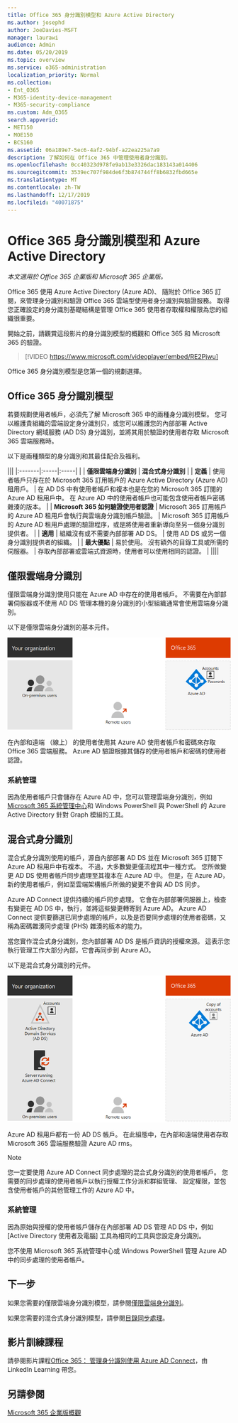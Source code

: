 ```yaml
---
title: Office 365 身分識別模型和 Azure Active Directory
ms.author: josephd
author: JoeDavies-MSFT
manager: laurawi
audience: Admin
ms.date: 05/20/2019
ms.topic: overview
ms.service: o365-administration
localization_priority: Normal
ms.collection:
- Ent_O365
- M365-identity-device-management
- M365-security-compliance
ms.custom: Adm_O365
search.appverid:
- MET150
- MOE150
- BCS160
ms.assetid: 06a189e7-5ec6-4af2-94bf-a22ea225a7a9
description: 了解如何在 Office 365 中管理使用者身分識別。
ms.openlocfilehash: 0cc40323d978fe9ab13e3326dac183143a014406
ms.sourcegitcommit: 3539ec707f984de6f3b874744ff8b6832fbd665e
ms.translationtype: MT
ms.contentlocale: zh-TW
ms.lasthandoff: 12/17/2019
ms.locfileid: "40071875"
---
```

# <a name="office-365-identity-models-and-azure-active-directory"></a>Office 365 身分識別模型和 Azure Active Directory

*本文適用於 Office 365 企業版和 Microsoft 365 企業版。*

Office 365 使用 Azure Active Directory (Azure AD)、 隨附於 Office 365 訂閱，來管理身分識別和驗證 Office 365 雲端型使用者身分識別與驗證服務。 取得您正確設定的身分識別基礎結構是管理 Office 365 使用者存取權和權限為您的組織很重要。

開始之前，請觀賞這段影片的身分識別模型的概觀和 Office 365 和 Microsoft 365 的驗證。

> [!VIDEO https://www.microsoft.com/videoplayer/embed/RE2Pjwu]

Office 365 身分識別模型是您第一個的規劃選擇。

## <a name="office-365-identity-models"></a>Office 365 身分識別模型

若要規劃使用者帳戶，必須先了解 Microsoft 365 中的兩種身分識別模型。 您可以維護貴組織的雲端設定身分識別只，或您可以維護您的內部部署 Active Directory 網域服務 (AD DS) 身分識別，並將其用於驗證的使用者存取 Microsoft 365 雲端服務時。  

以下是兩種類型的身分識別和其最佳配合及福利。

|||
|:-------|:-----|:-----|
|  | **僅限雲端身分識別** | **混合式身分識別** |
| **定義** | 使用者帳戶只存在於 Microsoft 365 訂用帳戶的 Azure Active Directory (Azure AD) 租用戶。 | 在 AD DS 中有使用者帳戶和複本也是在您的 Microsoft 365 訂閱的 Azure AD 租用戶中。 在 Azure AD 中的使用者帳戶也可能包含使用者帳戶密碼雜湊的版本。 |
| **Microsoft 365 如何驗證使用者認證** | Microsoft 365 訂用帳戶的 Azure AD 租用戶會執行與雲端身分識別帳戶驗證。 | Microsoft 365 訂用帳戶的 Azure AD 租用戶處理的驗證程序，或是將使用者重新導向至另一個身分識別提供者。 |
| **適用** | 組織沒有或不需要內部部署 AD DS。 | 使用 AD DS 或另一個身分識別提供者的組織。 |
| **最大優點** | 易於使用。 沒有額外的目錄工具或所需的伺服器。 | 存取內部部署或雲端式資源時，使用者可以使用相同的認證。 |
||||

## <a name="cloud-only-identity"></a>僅限雲端身分識別

僅限雲端身分識別使用只能在 Azure AD 中存在的使用者帳戶。 不需要在內部部署伺服器或不使用 AD DS 管理本機的身分識別的小型組織通常會使用雲端身分識別。 

以下是僅限雲端身分識別的基本元件。
 
![僅限雲端身分識別的基本元件](./media/about-office-365-identity/cloud-only-identity.png)

在內部和遠端 （線上） 的使用者使用其 Azure AD 使用者帳戶和密碼來存取 Office 365 雲端服務。 Azure AD 驗證根據其儲存的使用者帳戶和密碼的使用者認證。

### <a name="administration"></a>系統管理
因為使用者帳戶只會儲存在 Azure AD 中，您可以管理雲端身分識別，例如[Microsoft 365 系統管理中心](https://admin.microsoft.com)和 Windows PowerShell 與 PowerShell 的 Azure Active Directory 針對 Graph 模組的工具。 

## <a name="hybrid-identity"></a>混合式身分識別

混合式身分識別使用的帳戶，源自內部部署 AD DS 並在 Microsoft 365 訂閱下 Azure AD 租用戶中有複本。 不過，大多數變更僅流程其中一種方式。 您所做變更 AD DS 使用者帳戶同步處理至其複本在 Azure AD 中。 但是，在 Azure AD，新的使用者帳戶，例如至雲端架構帳戶所做的變更不會與 AD DS 同步。

Azure AD Connect 提供持續的帳戶同步處理。 它會在內部部署伺服器上，檢查有變更在 AD DS 中，執行，並將這些變更轉寄到 Azure AD。 Azure AD Connect 提供要篩選已同步處理的帳戶，以及是否要同步處理的使用者密碼，又稱為密碼雜湊同步處理 (PHS) 雜湊的版本的能力。

當您實作混合式身分識別，您內部部署 AD DS 是帳戶資訊的授權來源。 這表示您執行管理工作大部分內部，它會再同步到 Azure AD。 

以下是混合式身分識別的元件。

![混合式身分識別的元件](./media/about-office-365-identity/hybrid-identity.png)

Azure AD 租用戶都有一份 AD DS 帳戶。 在此組態中，在內部和遠端使用者存取 Microsoft 365 雲端服務驗證 Azure AD rms。

>[!Note]
>您一定要使用 Azure AD Connect 同步處理的混合式身分識別的使用者帳戶。 您需要的同步處理的使用者帳戶以執行授權工作分派和群組管理、 設定權限，並包含使用者帳戶的其他管理工作的 Azure AD 中。
>

### <a name="administration"></a>系統管理

因為原始與授權的使用者帳戶儲存在內部部署 AD DS 管理 AD DS 中，例如 [Active Directory 使用者及電腦] 工具為相同的工具與您設定身分識別。 

您不使用 Microsoft 365 系統管理中心或 Windows PowerShell 管理 Azure AD 中的同步處理的使用者帳戶。

## <a name="next-step"></a>下一步

如果您需要的僅限雲端身分識別模型，請參閱[僅限雲端身分識別](cloud-only-identities.md)。

如果您需要的混合式身分識別模型，請參閱[目錄同步處理](plan-for-directory-synchronization.md)。
  

## <a name="video-training"></a>影片訓練課程

請參閱影片課程[Office 365： 管理身分識別使用 Azure AD Connect](https://support.office.com/article/90991a1d-c0ab-479a-b413-35c9706f6fed.aspx)，由 LinkedIn Learning 帶您。

## <a name="see-also"></a>另請參閱

[Microsoft 365 企業版概觀](https://docs.microsoft.com/microsoft-365/enterprise/microsoft-365-overview)
